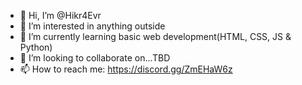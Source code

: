 - 👋 Hi, I’m @Hikr4Evr
- 👀 I’m interested in anything outside 
- 🌱 I’m currently learning basic web development(HTML, CSS, JS & Python)
- 💞️ I’m looking to collaborate on...TBD
- 📫 How to reach me: https://discord.gg/ZmEHaW6z

<!---
Hikr4Evr/Hikr4Evr is a ✨ special ✨ repository because its `README.md` (this file) appears on your GitHub profile.
You can click the Preview link to take a look at your changes.
--->
